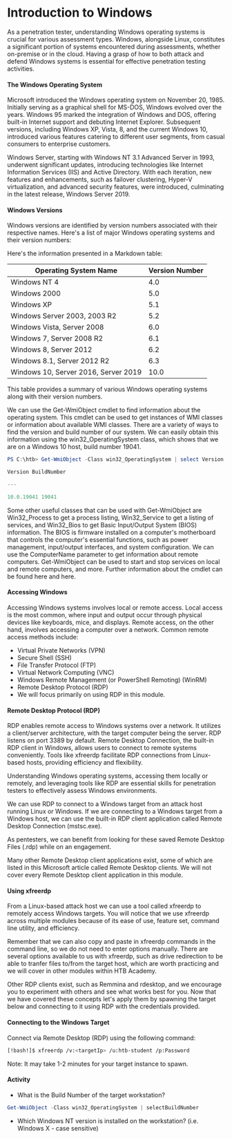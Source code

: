 # Introduction to Windows

As a penetration tester, understanding Windows operating systems is crucial for various assessment types. Windows, alongside Linux, constitutes a significant portion of systems encountered during assessments, whether on-premise or in the cloud. Having a grasp of how to both attack and defend Windows systems is essential for effective penetration testing activities.

#### The Windows Operating System

Microsoft introduced the Windows operating system on November 20, 1985. Initially serving as a graphical shell for MS-DOS, Windows evolved over the years. Windows 95 marked the integration of Windows and DOS, offering built-in Internet support and debuting Internet Explorer. Subsequent versions, including Windows XP, Vista, 8, and the current Windows 10, introduced various features catering to different user segments, from casual consumers to enterprise customers.

Windows Server, starting with Windows NT 3.1 Advanced Server in 1993, underwent significant updates, introducing technologies like Internet Information Services (IIS) and Active Directory. With each iteration, new features and enhancements, such as failover clustering, Hyper-V virtualization, and advanced security features, were introduced, culminating in the latest release, Windows Server 2019.

#### Windows Versions

Windows versions are identified by version numbers associated with their respective names. Here's a list of major Windows operating systems and their version numbers:

Here's the information presented in a Markdown table:

| Operating System Name                | Version Number |
| ------------------------------------ | -------------- |
| Windows NT 4                         | 4.0            |
| Windows 2000                         | 5.0            |
| Windows XP                           | 5.1            |
| Windows Server 2003, 2003 R2         | 5.2            |
| Windows Vista, Server 2008           | 6.0            |
| Windows 7, Server 2008 R2            | 6.1            |
| Windows 8, Server 2012               | 6.2            |
| Windows 8.1, Server 2012 R2          | 6.3            |
| Windows 10, Server 2016, Server 2019 | 10.0           |

This table provides a summary of various Windows operating systems along with their version numbers.

We can use the Get-WmiObject cmdlet to find information about the operating system. This cmdlet can be used to get instances of WMI classes or information about available WMI classes. There are a variety of ways to find the version and build number of our system. We can easily obtain this information using the win32_OperatingSystem class, which shows that we are on a Windows 10 host, build number 19041.

```ps1
PS C:\htb> Get-WmiObject -Class win32_OperatingSystem | select Version,BuildNumber

Version BuildNumber

---

10.0.19041 19041
```

Some other useful classes that can be used with Get-WmiObject are Win32_Process to get a process listing, Win32_Service to get a listing of services, and Win32_Bios to get Basic Input/Output System (BIOS) information. The BIOS is firmware installed on a computer's motherboard that controls the computer's essential functions, such as power management, input/output interfaces, and system configuration. We can use the ComputerName parameter to get information about remote computers. Get-WmiObject can be used to start and stop services on local and remote computers, and more. Further information about the cmdlet can be found here and here.

#### Accessing Windows

Accessing Windows systems involves local or remote access. Local access is the most common, where input and output occur through physical devices like keyboards, mice, and displays. Remote access, on the other hand, involves accessing a computer over a network. Common remote access methods include:

- Virtual Private Networks (VPN)
- Secure Shell (SSH)
- File Transfer Protocol (FTP)
- Virtual Network Computing (VNC)
- Windows Remote Management (or PowerShell Remoting) (WinRM)
- Remote Desktop Protocol (RDP)
- We will focus primarily on using RDP in this module.

#### Remote Desktop Protocol (RDP)

RDP enables remote access to Windows systems over a network. It utilizes a client/server architecture, with the target computer being the server. RDP listens on port 3389 by default. Remote Desktop Connection, the built-in RDP client in Windows, allows users to connect to remote systems conveniently. Tools like xfreerdp facilitate RDP connections from Linux-based hosts, providing efficiency and flexibility.

Understanding Windows operating systems, accessing them locally or remotely, and leveraging tools like RDP are essential skills for penetration testers to effectively assess Windows environments.

We can use RDP to connect to a Windows target from an attack host running Linux or Windows. If we are connecting to a Windows target from a Windows host, we can use the built-in RDP client application called Remote Desktop Connection (mstsc.exe).

As pentesters, we can benefit from looking for these saved Remote Desktop Files (.rdp) while on an engagement.

Many other Remote Desktop client applications exist, some of which are listed in this Microsoft article called Remote Desktop clients. We will not cover every Remote Desktop client application in this module.

#### Using xfreerdp

From a Linux-based attack host we can use a tool called xfreerdp to remotely access Windows targets. You will notice that we use xfreerdp across multiple modules because of its ease of use, feature set, command line utility, and efficiency.

Remember that we can also copy and paste in xfreerdp commands in the command line, so we do not need to enter options manually. There are several options available to us with xfreerdp, such as drive redirection to be able to tranfer files to/from the target host, which are worth practicing and we will cover in other modules within HTB Academy.

Other RDP clients exist, such as Remmina and rdesktop, and we encourage you to experiment with others and see what works best for you. Now that we have covered these concepts let's apply them by spawning the target below and connecting to it using RDP with the credentials provided.

#### Connecting to the Windows Target

Connect via Remote Desktop (RDP) using the following command:

```bash
[!bash!]$ xfreerdp /v:<targetIp> /u:htb-student /p:Password
```

Note: It may take 1-2 minutes for your target instance to spawn.

#### Activity

- What is the Build Number of the target workstation?

```ps1
Get-WmiObject -Class win32_OperatingSystem | selectBuildNumber
```

- Which Windows NT version is installed on the workstation? (i.e. Windows X - case sensitive)
